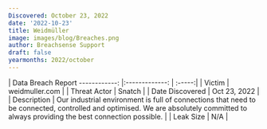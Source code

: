 ```yaml
---
Discovered: October 23, 2022
date: '2022-10-23'
title: Weidmüller
image: images/blog/Breaches.png
author: Breachsense Support
draft: false
yearmonths: 2022/october
---
```



| Data Breach Report
------------:     |:-------------:    | :-----:|
| Victim      | weidmuller.com      | 
| Threat Actor      | Snatch      | 
| Date Discovered      | Oct 23, 2022      | 
| Description      | Our industrial environment is full of connections that need to be connected, controlled and optimised. We are absolutely committed to always providing the best connection possible.       | 
| Leak Size      | N/A      | 

